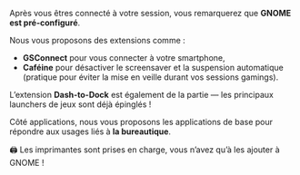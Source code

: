 Après vous êtres connecté à votre session, vous remarquerez que **GNOME est pré-configuré**.

Nous vous proposons des extensions comme :

- **GSConnect** pour vous connecter à votre smartphone,
- **Caféine** pour désactiver le screensaver et la suspension automatique  
  (pratique pour éviter la mise en veille durant vos sessions gamings).

L’extension **Dash-to-Dock** est également de la partie — les principaux launchers de jeux sont déjà épinglés !

Côté applications, nous vous proposons les applications de base pour répondre aux usages liés à **la bureautique**.

🖨️ Les imprimantes sont prises en charge, vous n’avez qu’à les ajouter à GNOME !